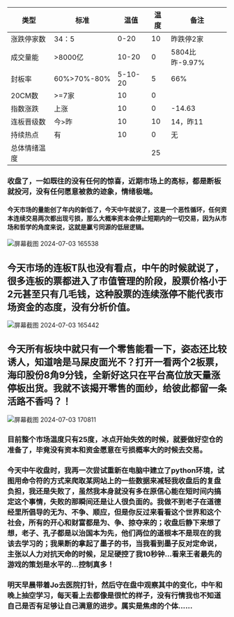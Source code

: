 | 类型             | 标准          | 温值             | 温度   |  备注 |
|--------------|------------|--------------|--------|------ |
| 涨跌停家数   |   34：5     |0-20              |   10    | 昨跌停2家          |
| 成交量能      | >8000亿   | 10-20           |    0     | 5804比昨-9.97%|
| 封板率          |60%>70%-80%|5-10-20   |    5     |66%                   |
| 20CM数       |     >=7家    |   10             |     0    |                       |
| 指数涨跌      |  上涨          |  10               |     0    |-14.63 |
| 连板晋级数   |  今>昨       |  10               |     10    |14，昨11|
| 持续热点       |   有           |   10              |      0   |       无          |
| 总体情绪温度 |                 |                    |     25   |

### 收盘了，一如既往的没有任何的惊喜，近期市场上的高标，都是断板就投河，没有任何愿意被救的迹象，情绪极端。
#### 今天市场的量能创了年内的新低了，今天中午就说了，这是一个恶性循环，任何资本连续交易两次都出现亏损，那么大概率资本会停止短期内的一切交易，因为从市场和哲学的角度来说，这就是赢亏同源的低层逻辑。
![屏幕截图 2024-07-03 165538](https://github.com/kklee888/blog/assets/141330778/997e71a4-f953-447f-8214-9a76f101fe5e)
## 今天市场的连板T队也没有看点，中午的时候就说了，很多连板的票都进入了市值管理的阶段，股票价格小于2元甚至只有几毛钱，这种股票的连续涨停不能代表市场资金的态度，没有分析价值。
![屏幕截图 2024-07-03 165442](https://github.com/kklee888/blog/assets/141330778/2bd8b3c9-0af6-4248-ab62-6846600211ad)
## 今天所有板块中就只有一个零售能看一下，姿态还比较诱人，知道啥是马屎皮面光不？打开一看两个2板票，海印股份8角9分钱，全新好这只在平台高位放天量涨停板出货。我就不该揭开零售的面纱，给彼此都留一条活路不香吗？！
![屏幕截图 2024-07-03 170811](https://github.com/kklee888/blog/assets/141330778/d0f30992-add9-4a6e-ac38-03f74cc3fb1b)

### 目前整个市场温度只有25度，冰点开始失效的时候，就要做好空仓的准备了，毕竟没有资本和资金愿意在亏损概率大的时候去交易。

### 今天中午收盘时，我再一次尝试重新在电脑中建立了python环境，试图用命令符的方式来爬取某网站上的一些数据来减轻我收盘后的复盘负担，我还是失败了，虽然我本身就没有多在原信心能在短时间内搞定这个事情，失败的那瞬间还是让人很负面的。我做不到老子在道德经里所倡导的无为、不争、顺应，但是你反过来看看这个世界和这个社会，所有的开心和财富都是为、争、掠夺来的；收盘后静下来想了想，老子、孔子都是以治国本为先，他们两位的道根本不是现在的我该去学习的；我果断的拿起了墨子的书，当我看到墨子反对定命说，主张以人力对抗天命的时候，足足硬控了我10秒钟…看来王者最先的游戏的策划是水平的…控制真多！

### 明天早晨带着Jo去医院打针，然后守在盘中观察其中的变化，中午和晚上抽空学习，每天看上去都像是很忙的样子，没有行情我也不知道自己是否有足够让自己满意的进步。属实是焦虑的个体……